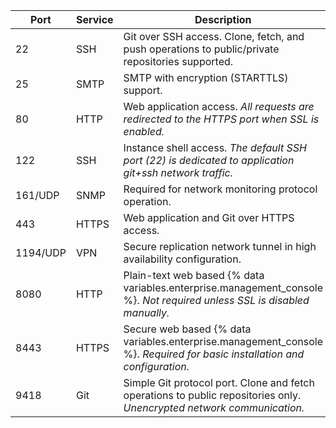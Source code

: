 | Port     | Service | Description                                                                                                                    |
| -------- | ------- | ------------------------------------------------------------------------------------------------------------------------------ |
| 22       | SSH     | Git over SSH access. Clone, fetch, and push operations to public/private repositories supported.                               |
| 25       | SMTP    | SMTP with encryption (STARTTLS) support.                                                                                       |
| 80       | HTTP    | Web application access. *All requests are redirected to the HTTPS port when SSL is enabled.*                                   |
| 122      | SSH     | Instance shell access. *The default SSH port (22) is dedicated to application git+ssh network traffic.*                        |
| 161/UDP  | SNMP    | Required for network monitoring protocol operation.                                                                            |
| 443      | HTTPS   | Web application and Git over HTTPS access.                                                                                     |
| 1194/UDP | VPN     | Secure replication network tunnel in high availability configuration.                                                          |
| 8080     | HTTP    | Plain-text web based {% data variables.enterprise.management_console %}. *Not required unless SSL is disabled manually.*  |
| 8443     | HTTPS   | Secure web based {% data variables.enterprise.management_console %}. *Required for basic installation and configuration.* |
| 9418     | Git     | Simple Git protocol port. Clone and fetch operations to public repositories only. *Unencrypted network communication.*         |
